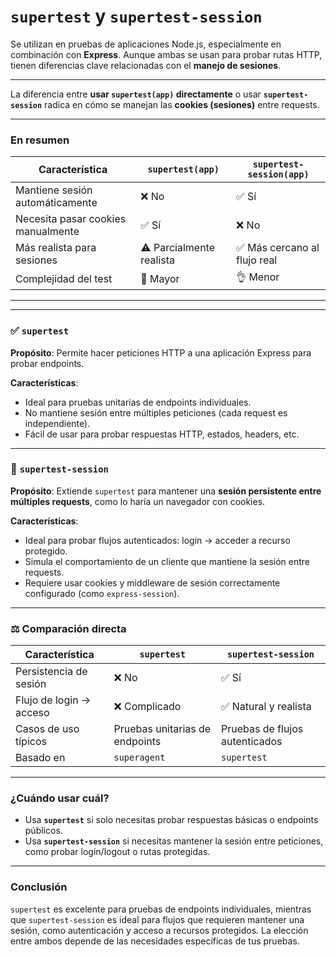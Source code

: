 # `supertest` y `supertest-session` 

Se utilizan en pruebas de aplicaciones Node.js, especialmente en combinación con **Express**. Aunque ambas se usan para probar rutas HTTP, tienen diferencias clave relacionadas con el **manejo de sesiones**. 

---

La diferencia entre **usar `supertest(app)` directamente** o usar **`supertest-session`** radica en cómo se manejan las **cookies (sesiones)** entre requests.

---

### En resumen

| Característica                     | `supertest(app)`         | `supertest-session(app)`    |
| ---------------------------------- | ------------------------ | --------------------------- |
| Mantiene sesión automáticamente    | ❌ No                     | ✅ Sí                        |
| Necesita pasar cookies manualmente | ✅ Sí                     | ❌ No                        |
| Más realista para sesiones         | ⚠️ Parcialmente realista | ✅ Más cercano al flujo real |
| Complejidad del test               | 🧠 Mayor                 | 👌 Menor                    |

---

---

### ✅ `supertest`

**Propósito**:
Permite hacer peticiones HTTP a una aplicación Express para probar endpoints.

**Características**:

- Ideal para pruebas unitarias de endpoints individuales.
- No mantiene sesión entre múltiples peticiones (cada request es independiente).
- Fácil de usar para probar respuestas HTTP, estados, headers, etc.


---

### 🔄 `supertest-session`

**Propósito**:
Extiende `supertest` para mantener una **sesión persistente entre múltiples requests**, como lo haría un navegador con cookies.

**Características**:

- Ideal para probar flujos autenticados: login → acceder a recurso protegido.
- Simula el comportamiento de un cliente que mantiene la sesión entre requests.
- Requiere usar cookies y middleware de sesión correctamente configurado (como `express-session`).

---

### ⚖️ Comparación directa

| Característica          | `supertest`                    | `supertest-session`            |
| ----------------------- | ------------------------------ | ------------------------------ |
| Persistencia de sesión  | ❌ No                          | ✅ Sí                          |
| Flujo de login → acceso | ❌ Complicado                  | ✅ Natural y realista          |
| Casos de uso típicos    | Pruebas unitarias de endpoints | Pruebas de flujos autenticados |
| Basado en               | `superagent`                   | `supertest`                    |

---

### ¿Cuándo usar cuál?

- Usa **`supertest`** si solo necesitas probar respuestas básicas o endpoints públicos.
- Usa **`supertest-session`** si necesitas mantener la sesión entre peticiones, como probar login/logout o rutas protegidas.

--- 


### Conclusión

`supertest` es excelente para pruebas de endpoints individuales, mientras que `supertest-session` es ideal para flujos que requieren mantener una sesión, como autenticación y acceso a recursos protegidos. La elección entre ambos depende de las necesidades específicas de tus pruebas.
